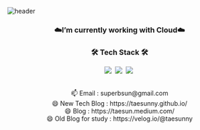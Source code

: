 ![header](https://capsule-render.vercel.app/api?type=soft&color=auto&height=150&section=header&text=Taesun%20Lee&fontSize=70&animation=twinkling)

<h3 align="center">☁️I’m currently working with Cloud☁️</h3>

<h3 align="center">🛠 Tech Stack 🛠</h3>
<p align="center">
  <img src="https://img.shields.io/badge/Java-007396?style=flat-square&logo=Java&logoColor=white"/></a>&nbsp
  <img src="https://img.shields.io/badge/Go-11B48A?style=flat-square&logo=Go&logoColor=white"/></a>&nbsp 
  <img src="https://img.shields.io/badge/SpringBoot-6DB33F?style=flat-square&logo=Spring&logoColor=white"/></a>&nbsp 
</p>

<p align="center">
<br>📫 Email : superbsun@gmail.com
<br>😄 New Tech Blog : https://taesunny.github.io/
<br>😄 Blog : https://taesun.medium.com/
<br>😄 Old Blog for study : https://velog.io/@taesunny
</p>
